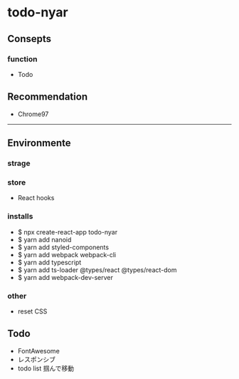 # todo-nyar
<!-- https://nyar9646.github.io/todo-nyar/ -->

## Consepts
<!-- 直近で、__自分が何をしたらいいかわからない方向け__ の Todo 機能。 -->

### function
- Todo

## Recommendation
- Chrome97

---

## Environmente
### strage
<!-- - Web Storage localStorage
  - ページを閉じても再度アクセスした場合はデータを使って復元
    - Chrome : 5MB -->

### store
- React hooks

### installs
- $ npx create-react-app todo-nyar
- $ yarn add nanoid
- $ yarn add styled-components
- $ yarn add webpack webpack-cli
- $ yarn add typescript
- $ yarn add ts-loader @types/react @types/react-dom
- $ yarn add webpack-dev-server

### other
- reset CSS

## Todo
- FontAwesome
- レスポンシブ
- todo list 掴んで移動
